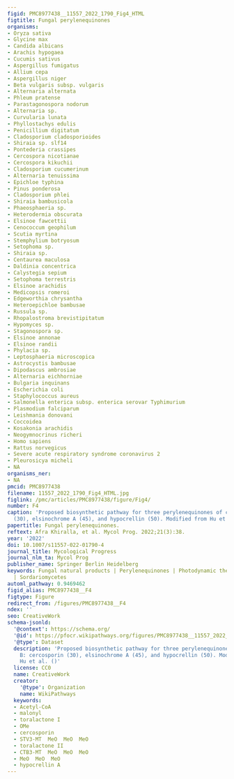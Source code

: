 ```yaml
---
figid: PMC8977438__11557_2022_1790_Fig4_HTML
figtitle: Fungal perylenequinones
organisms:
- Oryza sativa
- Glycine max
- Candida albicans
- Arachis hypogaea
- Cucumis sativus
- Aspergillus fumigatus
- Allium cepa
- Aspergillus niger
- Beta vulgaris subsp. vulgaris
- Alternaria alternata
- Phleum pratense
- Parastagonospora nodorum
- Alternaria sp.
- Curvularia lunata
- Phyllostachys edulis
- Penicillium digitatum
- Cladosporium cladosporioides
- Shiraia sp. slf14
- Pontederia crassipes
- Cercospora nicotianae
- Cercospora kikuchii
- Cladosporium cucumerinum
- Alternaria tenuissima
- Epichloe typhina
- Pinus ponderosa
- Cladosporium phlei
- Shiraia bambusicola
- Phaeosphaeria sp.
- Heterodermia obscurata
- Elsinoe fawcettii
- Cenococcum geophilum
- Scutia myrtina
- Stemphylium botryosum
- Setophoma sp.
- Shiraia sp.
- Centaurea maculosa
- Daldinia concentrica
- Calystegia sepium
- Setophoma terrestris
- Elsinoe arachidis
- Medicopsis romeroi
- Edgeworthia chrysantha
- Heteroepichloe bambusae
- Russula sp.
- Rhopalostroma brevistipitatum
- Hypomyces sp.
- Stagonospora sp.
- Elsinoe annonae
- Elsinoe randii
- Phylacia sp.
- Leptosphaeria microscopica
- Astrocystis bambusae
- Dipodascus ambrosiae
- Alternaria eichhorniae
- Bulgaria inquinans
- Escherichia coli
- Staphylococcus aureus
- Salmonella enterica subsp. enterica serovar Typhimurium
- Plasmodium falciparum
- Leishmania donovani
- Coccoidea
- Kosakonia arachidis
- Neogymnocrinus richeri
- Homo sapiens
- Rattus norvegicus
- Severe acute respiratory syndrome coronavirus 2
- Pleurosicya micheli
- NA
organisms_ner:
- NA
pmcid: PMC8977438
filename: 11557_2022_1790_Fig4_HTML.jpg
figlink: /pmc/articles/PMC8977438/figure/Fig4/
number: F4
caption: 'Proposed biosynthetic pathway for three perylenequinones of class B: cercosporin
  (30), elsinochrome A (45), and hypocrellin (50). Modified from Hu et al. ()'
papertitle: Fungal perylenequinones.
reftext: Afra Khiralla, et al. Mycol Prog. 2022;21(3):38.
year: '2022'
doi: 10.1007/s11557-022-01790-4
journal_title: Mycological Progress
journal_nlm_ta: Mycol Prog
publisher_name: Springer Berlin Heidelberg
keywords: Fungal natural products | Perylenequinones | Photodynamic therapy | Dothideomycetes
  | Sordariomycetes
automl_pathway: 0.9469462
figid_alias: PMC8977438__F4
figtype: Figure
redirect_from: /figures/PMC8977438__F4
ndex: ''
seo: CreativeWork
schema-jsonld:
  '@context': https://schema.org/
  '@id': https://pfocr.wikipathways.org/figures/PMC8977438__11557_2022_1790_Fig4_HTML.html
  '@type': Dataset
  description: 'Proposed biosynthetic pathway for three perylenequinones of class
    B: cercosporin (30), elsinochrome A (45), and hypocrellin (50). Modified from
    Hu et al. ()'
  license: CC0
  name: CreativeWork
  creator:
    '@type': Organization
    name: WikiPathways
  keywords:
  - Acetyl-CoA
  - malonyl
  - toralactone I
  - OMe
  - cercosporin
  - STV3-MT  MeO  MeO  MeO
  - toralactone II
  - CTB3-MT  MeO  MeO  MeO
  - MeO  MeO  MeO
  - hypocrellin A
---
```

